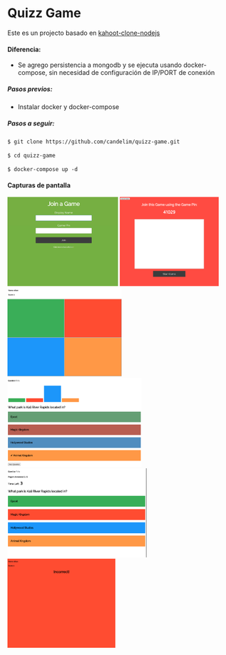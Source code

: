 # Quizz Game
Este es un projecto basado en [kahoot-clone-nodejs](https://github.com/ethanbrimhall/kahoot-clone-nodejs "kahoot-clone-nodejs")

#### Diferencia:
- Se agrego persistencia a mongodb y se ejecuta usando docker-compose, sin necesidad de configuración de IP/PORT de conexión

##### Pasos previos:
- Instalar docker y docker-compose

##### Pasos a seguir:
`$ git clone https://github.com/candelim/quizz-game.git`

`$ cd quizz-game`

`$ docker-compose up -d`

#### Capturas de pantalla
<img src="Screenshots/join.png" height="200" width="auto" alt="Player Join"/>
<img src="Screenshots/hostJoin.png" height="200" width="auto" alt="Host Lobby"/>
<img src="Screenshots/player.png" height="200" width="auto" alt="Player"/>
<img src="Screenshots/questionResults.png" height="200" width="auto" alt="Question Results"/>
<img src="Screenshots/hostQuestion.png" height="200" width="auto" alt="Host Question"/>
<img src="Screenshots/incorrect.png" height="200" width="auto" alt="Player Results"/>

